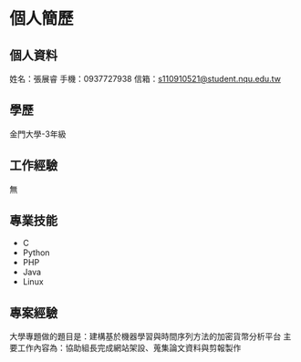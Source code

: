 # 個人簡歷
## 個人資料
姓名：張展睿
手機：0937727938
信箱：s110910521@student.nqu.edu.tw
## 學歷
金門大學-3年級
## 工作經驗
無
## 專業技能
+ C
+ Python
+ PHP
+ Java
+ Linux
## 專案經驗
大學專題做的題目是：建構基於機器學習與時間序列方法的加密貨幣分析平台
主要工作內容為：協助組長完成網站架設、蒐集論文資料與剪報製作
